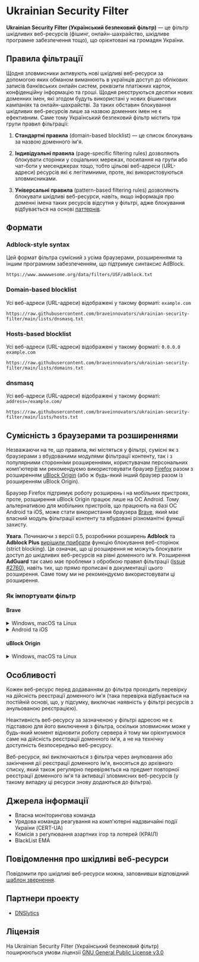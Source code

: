 # Ukrainian Security Filter

**Ukrainian Security Filter (Український безпековий фільтр)** — це фільтр шкідливих веб-ресурсів (фішинг, онлайн-шахрайство, шкідливе програмне забезпечення тощо), що орієнтовані на громадян України.

## Правила фільтрації

Щодня зловмисники активують нові шкідливі веб-ресурси за допомогою яких обманом виманюють в українців доступ до облікових записів банківських онлайн систем, реквізити платіжних карток, конфіденційну інформацію та гроші. Щодня реєструються десятки нових доменних імен, які згодом будуть використані у нових фішингових кампаніях та онлайн-шахрайстві. За таких обставин блокування шкідливих веб-ресурсів лише за назвою доменних імен не є ефективним. Саме тому Український безпековий фільтр містить три групи правил фільтрації:

1. **Стандартні правила** (domain-based blocklist) — це список блокувань за назвою доменного ім'я.

2. **Індивідуальні правила** (page-specific filtering rules) дозволяють блокувати сторінки у соціальних мережах, посилання на групи або чат-боти у месенджерах тощо, тобто цільові веб-адреси (URL-адреси) ресурсів які є легітимними, проте, які використовуються зловмисниками.

3. **Універсальні правила** (pattern-based filtering rules) дозволяють блокувати шкідливі веб-ресурси, навіть, якщо інформація про доменні імена таких ресурсів відсутня у фільтрі, адже блокування відбувається на основі [паттернів](https://mastodon.online/@braveinnovators/111364189029417720).

## Формати

### Adblock-style syntax

Цей формат фільтра сумісний з усіма браузерами, розширеннями та іншим програмним забезпеченням, що підтримує синтаксис AdBlock.

```
https://www.awwwwesome.org/data/filters/USF/adblock.txt
```

### Domain-based blocklist

Усі веб-адреси (URL-адреси) відображені у такому форматі: `example.com`

```
https://raw.githubusercontent.com/braveinnovators/ukrainian-security-filter/main/lists/dnsmasq.txt
```

### Hosts-based blocklist

Усі веб-адреси (URL-адреси) відображені у такому форматі: `0.0.0.0 example.com`

```
https://raw.githubusercontent.com/braveinnovators/ukrainian-security-filter/main/lists/domains.txt
```

### dnsmasq

Усі веб-адреси (URL-адреси) відображені у такому форматі: `address=/example.com/`

```
https://raw.githubusercontent.com/braveinnovators/ukrainian-security-filter/main/lists/hosts.txt
```

## Сумісність з браузерами та розширеннями

Незважаючи на те, що правила, які містяться у фільтрі, сумісні як з браузерами з вбудованими модулями фільтрації контенту, так і з популярними сторонніми розширеннями, користувачам персональних комп'ютерів ми рекомендуємо використовувати браузер [Firefox](https://www.mozilla.org/firefox/) разом з розширенням [uBlock Origin](https://ublockorigin.com/) (або ж будь-який інший браузер разом із розширенням uBlock Origin).

Браузер Firefox підтримує роботу розширень і на мобільних пристроях, проте, розширення uBlock Origin працює лише на ОС Android. Тому альтернативою для мобільних пристроїв, що працюють на базі ОС Android та iOS, може стати використання браузера [Brave](https://brave.com/), який має власний модуль фільтрації контенту та вбудовані різноманітні функції захисту.

**Увага**. Починаючи з версії 0.5, розробники розширень **Adblock** та **Adblock Plus** [вирішили прибрати](https://web.archive.org/web/20111206122411/http://adblockplus.org/en/faq_features#siteblock) функцію блокування веб-сторінок (strict blocking). Це означає, що ці розширення не можуть блокувати доступ до шкідливих веб-ресурсів на рівні доменного ім'я. Розширення **AdGuard** так само має проблеми з обробкою правил фільтрації ([Issue #2760](https://github.com/AdguardTeam/AdguardBrowserExtension/issues/2760)), навіть тих, що прямо прописані в документації цього розширення. Саме тому ми не рекомендуємо використовувати ці розширення.

### Як імпортувати фільтр

#### Brave

<details>
<summary>Windows, macOS та Linux</summary>

1. У меню `Settings` відкрити вкладку `Shields` й змінити налаштування `Trackers & ads blocking` на `Aggressive`
2. У вкладці `Shields` відкрити розділ `Content filtering` і у розділі `Add custom filter lists` у поле вводу вставити скопійовану адресу фільтра:

```
https://www.awwwwesome.org/data/filters/USF/adblock.txt
```
</details>

<details>
<summary>Android та iOS</summary>

1. У меню `Settings` відкрити розділ меню `Brave Shields & privacy` й змінити налаштування `Block trackers & ads` на `Aggressive`
2. У розділі меню `Brave Shields & privacy` відкрити `Content filtering`, далі `Add custom filter list` і у поле вводу вставити скопійовану адресу фільтра, зберігши зміни шляхом натискання на кнопку `Add`:

```
https://www.awwwwesome.org/data/filters/USF/adblock.txt
```
</details>

#### uBlock Origin

<details>
<summary>Windows, macOS та Linux</summary>

1. Відкрити меню `Preferences` розширення uBlock Origin, клацнути мишею на вкладку `Filter lists` і прокрутити до розділу `Custom`
2. Клацнути мишею на `Import...` і у поле вводу вставити скопійовану адресу фільтра, зберігши зміни:

```
https://www.awwwwesome.org/data/filters/USF/adblock.txt
```

Додаткова інструкція доступна за адресою: [https://github.com/gorhill/uBlock/wiki/Filter-lists-from-around-the-web](https://github.com/gorhill/uBlock/wiki/Filter-lists-from-around-the-web)
</details>

## Особливості

Кожен веб-ресурс перед додаванням до фільтра проходить перевірку на дійсність реєстрації доменного ім'я (така перевірка відбувається на постійній основі, що, у підсумку, виключає наявність у фільтрі ресурсів з анульованою реєстрацією).

Неактивність веб-ресурсу за зазначеною у фільтрі адресою не є підставою для його виключення з фільтра, оскільки зловмисник може у будь-який момент відновити роботу сервера й тому ми орієнтуємося саме на дійсність реєстрації доменного ім'я, а не на технічну доступність безпосередньо веб-ресурсу.

Веб-ресурси, які виключаються з фільтра через анулювання або закінчення дії реєстрації доменного ім'я, вносяться до архівного списку, який також регулярно перевіряється на предмет повторної реєстрації доменного ім'я та активації зловмисних веб-ресурсів (у такому випадку ці ресурси знову додаються до фільтра).

## Джерела інформації

* Власна моніторингова команда
* Урядова команда реагування на комп'ютерні надзвичайні події України (CERT-UA)
* Комісія з регулювання азартних ігор та лотерей (КРАІЛ)
* BlackList EMA

## Повідомлення про шкідливі веб-ресурси

Повідомити про шкідливі веб-ресурси можна, заповнивши відповідний [шаблон звернення](https://github.com/braveinnovators/ukrainian-security-filter/issues/new?assignees=&labels=malicious+website&projects=&template=report-malicious-websites.md&title=).

## Партнери проекту

* [DNSlytics](https://dnslytics.com)

## Ліцензія

На Ukrainian Security Filter (Український безпековий фільтр) поширюються умови ліцензії [GNU General Public License v3.0](https://github.com/braveinnovators/ukrainian-security-filter/blob/main/LICENSE)
